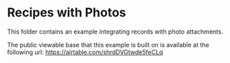 # Recipes with Photos
This folder contains an example integrating records with photo attachments.

The public viewable base that this example is built on is available at the following url:
https://airtable.com/shrdDVGtwde5feCLq
